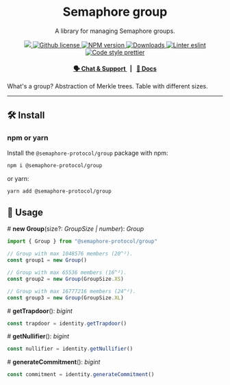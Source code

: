 <p align="center">
    <h1 align="center">
        Semaphore group
    </h1>
    <p align="center">A library for managing Semaphore groups.</p>
</p>

<p align="center">
    <a href="https://github.com/semaphore-protocol/semaphore.js">
        <img src="https://img.shields.io/badge/project-semaphore-blue.svg?style=flat-square">
    </a>
    <a href="https://github.com/semaphore-protocol/semaphore.js/blob/main/packages/group/LICENSE">
        <img alt="Github license" src="https://img.shields.io/github/license/semaphore-protocol/semaphore.js.svg?style=flat-square">
    </a>
    <a href="https://www.npmjs.com/package/@semaphore-protocol/group">
        <img alt="NPM version" src="https://img.shields.io/npm/v/@semaphore-protocol/group?style=flat-square" />
    </a>
    <a href="https://npmjs.org/package/@semaphore-protocol/group">
        <img alt="Downloads" src="https://img.shields.io/npm/dm/@semaphore-protocol/group.svg?style=flat-square" />
    </a>
    <a href="https://eslint.org/">
        <img alt="Linter eslint" src="https://img.shields.io/badge/linter-eslint-8080f2?style=flat-square&logo=eslint" />
    </a>
    <a href="https://prettier.io/">
        <img alt="Code style prettier" src="https://img.shields.io/badge/code%20style-prettier-f8bc45?style=flat-square&logo=prettier" />
    </a>
</p>

<div align="center">
    <h4>
        <a href="https://t.me/joinchat/B-PQx1U3GtAh--Z4Fwo56A">
            🗣️ Chat &amp; Support
        </a>
        <span>&nbsp;&nbsp;|&nbsp;&nbsp;</span>
        <a href="https://semaphore-protocol.github.io/semaphore.js/group">
            📘 Docs
        </a>
    </h4>
</div>

What's a group? Abstraction of Merkle trees.
Table with different sizes.

---

## 🛠 Install

### npm or yarn

Install the `@semaphore-protocol/group` package with npm:

```bash
npm i @semaphore-protocol/group
```

or yarn:

```bash
yarn add @semaphore-protocol/group
```

## 📜 Usage

\# **new Group**(size?: _GroupSize | number_): _Group_

```typescript
import { Group } from "@semaphore-protocol/group"

// Group with max 1048576 members (20^²).
const group1 = new Group()

// Group with max 65536 members (16^²).
const group2 = new Group(GroupSize.XS)

// Group with max 16777216 members (24^²).
const group3 = new Group(GroupSize.XL)
```

\# **getTrapdoor**(): _bigint_

```typescript
const trapdoor = identity.getTrapdoor()
```

\# **getNullifier**(): _bigint_

```typescript
const nullifier = identity.getNullifier()
```

\# **generateCommitment**(): _bigint_

```typescript
const commitment = identity.generateCommitment()
```
